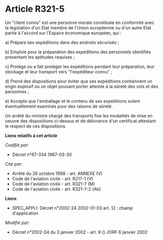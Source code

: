 # Article R321-5

Un "client connu" est une personne morale constituée en conformité avec la législation d'un Etat membre de l'Union européenne
ou d'un autre Etat partie à l'accord sur l'Espace économique européen, qui :

a) Prépare ses expéditions dans des endroits sécurisés ;

b) Emploie pour la préparation des expéditions des personnels identifiés présentant les aptitudes requises ;

c) Protège ou a fait protéger les expéditions pendant leur préparation, leur stockage et leur transport vers "l'expéditeur
connu" ;

d) Prend des dispositions pour éviter que ses expéditions contiennent un engin explosif ou un objet pouvant porter atteinte à
la sûreté des vols et des personnes ;

e) Accepte que l'emballage et le contenu de ses expéditions soient éventuellement examinés pour des raisons de sûreté.

Un arrêté du ministre chargé des transports fixe les modalités de mise en oeuvre des dispositions ci-dessus et de délivrance
d'un certificat attestant le respect de ces dispositions.

**Liens relatifs à cet article**

_Codifié par_:

  - Décret n°67-334 1967-03-30

_Cité par_:

  - Arrêté du 26 octobre 1998 - art. ANNEXE (V)
  - Code de l'aviation civile - art. R217-1 (V)
  - Code de l'aviation civile - art. R321-7 (M)
  - Code de l'aviation civile - art. R321-7-2 (Ab)

**Liens**:

  - SPEC_APPLI: Décret n°2002-24 2002-01-03 art. 12 : champ d'application

_Modifié par_:

  - Décret n°2002-24 du 3 janvier 2002 - art. 9 () JORF 6 janvier 2002
